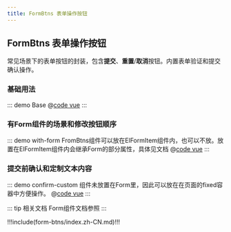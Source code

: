```yaml
---
title: FormBtns 表单操作按钮
---
```

## FormBtns 表单操作按钮

常见场景下的表单按钮的封装，包含**提交**、**重置**/**取消**按钮。内置表单验证和提交确认操作。

### 基础用法

::: demo Base
@[code vue](@demo/form-btns/Base.vue)
:::

### 有Form组件的场景和修改按钮顺序

::: demo with-form FromBtns组件可以放在ElFormItem组件内，也可以不放。放置在ElFormItem组件内会继承Form的部分属性，具体见文档
@[code vue](@demo/form-btns/with-form.vue)
:::

### 提交前确认和定制文本内容

::: demo confirm-custom 组件未放置在Form里，因此可以放在在页面的fixed容器中方便操作。
@[code vue](@demo/form-btns/confirm-custom.vue)
:::

::: tip 相关文档
Form组件文档参照 <ui-link component="Form"></ui-link>
:::


!!!include(form-btns/index.zh-CN.md)!!!